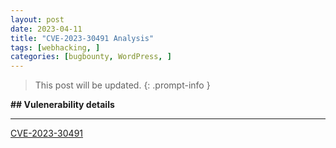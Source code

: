 ```yaml
---
layout: post
date: 2023-04-11
title: "CVE-2023-30491 Analysis"
tags: [webhacking, ]
categories: [bugbounty, WordPress, ]
---
```



> This post will be updated.
{: .prompt-info }


**## Vulenerability details**


---



[CVE-2023-30491](https://cve.mitre.org/cgi-bin/cvename.cgi?name=CVE-2023-30491)

